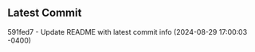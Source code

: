 
## Latest Commit
591fed7 - Update README with latest commit info (2024-08-29 17:00:03 -0400) <Yunxi-Zhou>
